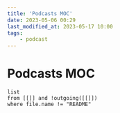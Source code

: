 ```yaml
---
title: 'Podcasts MOC'
date: 2023-05-06 00:29
last_modified_at: 2023-05-17 10:00
tags:
    - podcast
---
```


# Podcasts MOC

```dataview
list
from [[]] and !outgoing([[]])
where file.name != "README"
```

